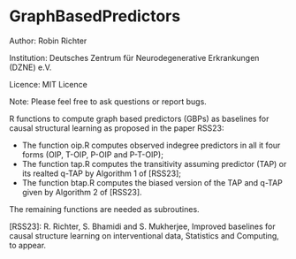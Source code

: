 # GraphBasedPredictors

Author: Robin Richter

Institution: Deutsches Zentrum für Neurodegenerative Erkrankungen (DZNE) e.V.

Licence: MIT Licence

Note: Please feel free to ask questions or report bugs.

R functions to compute graph based predictors (GBPs) as baselines for causal structural learning as proposed in the paper RSS23:

- The function oip.R computes observed indegree predictors in all it four forms (OIP, T-OIP, P-OIP and P-T-OIP);
- The function tap.R computes the transitivity assuming predictor (TAP) or its realted q-TAP by Algorithm 1 of [RSS23];
- The function btap.R computes the biased version of the TAP and q-TAP given by Algorithm 2 of [RSS23].

The remaining functions are needed as subroutines.

[RSS23]: R. Richter, S. Bhamidi and S. Mukherjee, Improved baselines for causal structure learning on interventional data, Statistics and Computing, to appear.
